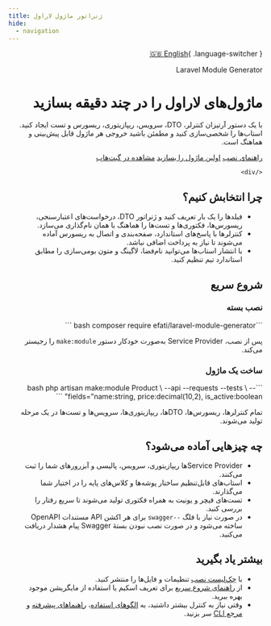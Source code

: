```yaml
---
title: ژنراتور ماژول لاراول
hide:
  - navigation
---
```


<div dir="rtl" markdown="1">

[🇬🇧 English](../en/index.md){ .language-switcher }

<div class="hero">
  <div class="hero__content">
    <span class="hero__eyebrow">Laravel Module Generator</span>
    <h1 class="hero__title">ماژول‌های لاراول را در چند دقیقه بسازید</h1>
    <p class="hero__lead">با یک دستور آرتیزان کنترلر، DTO، سرویس، ریپازیتوری، ریسورس و تست ایجاد کنید. استاب‌ها را شخصی‌سازی کنید و مطمئن باشید خروجی هر ماژول قابل پیش‌بینی و هماهنگ است.</p>
    <div class="hero__actions">
      <a class="md-button md-button--primary" href="installation/">راهنمای نصب</a>
      <a class="md-button md-button--secondary" href="quickstart/">اولین ماژول را بسازید</a>
      <a class="md-button" href="https://github.com/AfshinEfati/laravel-module-generator" target="_blank" rel="noopener">مشاهده در گیت‌هاب</a>

    </div>
  </div>
</div>

## چرا انتخابش کنیم؟

- فیلدها را یک بار تعریف کنید و ژنراتور DTO، درخواست‌های اعتبارسنجی، ریسورس‌ها، فکتوری‌ها و تست‌ها را هماهنگ با همان نام‌گذاری می‌سازد.
- کنترلرها با پاسخ‌های استاندارد، صفحه‌بندی و اتصال به ریسورس آماده می‌شوند تا نیاز به پرداخت اضافی نباشد.
- با انتشار استاب‌ها می‌توانید نام‌فضا، لاگینگ و متون بومی‌سازی را مطابق استاندارد تیم تنظیم کنید.

## شروع سریع

<div class="landing-grid">
  <div class="landing-card" markdown="1">
    <h3>نصب بسته</h3>
    ```bash
    composer require efati/laravel-module-generator
    ```
    <p>پس از نصب، Service Provider به‌صورت خودکار دستور <code>make:module</code> را رجیستر می‌کند.</p>
  </div>
  <div class="landing-card" markdown="1">
    <h3>ساخت یک ماژول</h3>
    ```bash
    php artisan make:module Product \
      --api --requests --tests \
      --fields="name:string, price:decimal(10,2), is_active:boolean"
    ```
    <p>تمام کنترلرها، ریسورس‌ها، DTOها، ریپازیتوری‌ها، سرویس‌ها و تست‌ها در یک مرحله تولید می‌شوند.</p>
  </div>
</div>

## چه چیزهایی آماده می‌شود؟

- Service Providerها ریپازیتوری، سرویس، پالیسی و آبزرورهای شما را ثبت می‌کنند.
- استاب‌های قابل‌تنظیم ساختار پوشه‌ها و کلاس‌های پایه را در اختیار شما می‌گذارند.
- تست‌های فیچر و یونیت به همراه فکتوری تولید می‌شوند تا سریع رفتار را بررسی کنید.
- در صورت نیاز با فلگ `--swagger` برای هر اکشن API مستندات OpenAPI ساخته می‌شود و در صورت نصب نبودن بستهٔ Swagger پیام هشدار دریافت می‌کنید.

## بیشتر یاد بگیرید

- با [چک‌لیست نصب](installation.md) تنظیمات و فایل‌ها را منتشر کنید.
- از [راهنمای شروع سریع](quickstart.md) برای تعریف اسکیم یا استفاده از مایگریشن موجود بهره ببرید.
- وقتی نیاز به کنترل بیشتر داشتید، به [الگوهای استفاده](usage.md)، [راهنماهای پیشرفته](advanced.md) و [مرجع CLI](reference.md) سر بزنید.


</div>
